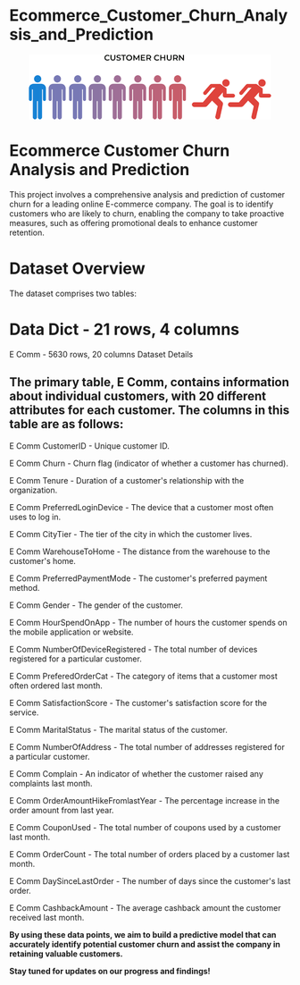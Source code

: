 # Ecommerce_Customer_Churn_Analysis_and_Prediction
<img src="https://github.com/Leangonplu/Ecommerce_Customer_Churn_Analysis_and_Prediction/blob/main/assets/image.png" alt="ML-cover" style="display: block; margin: 0 auto;">


# Ecommerce Customer Churn Analysis and Prediction
This project involves a comprehensive analysis and prediction of customer churn for a leading online E-commerce company. The goal is to identify customers who are likely to churn, enabling the company to take proactive measures, such as offering promotional deals to enhance customer retention.

# Dataset Overview
The dataset comprises two tables:

# Data Dict - 21 rows, 4 columns
E Comm - 5630 rows, 20 columns
Dataset Details


## The primary table, E Comm, contains information about individual customers, with 20 different attributes for each customer. The columns in this table are as follows:

E Comm CustomerID - Unique customer ID.

E Comm Churn - Churn flag (indicator of whether a customer has churned).

E Comm Tenure - Duration of a customer's relationship with the organization.

E Comm PreferredLoginDevice - The device that a customer most often uses to log in.

E Comm CityTier - The tier of the city in which the customer lives.

E Comm WarehouseToHome - The distance from the warehouse to the customer's home.

E Comm PreferredPaymentMode - The customer's preferred payment method.

E Comm Gender - The gender of the customer.

E Comm HourSpendOnApp - The number of hours the customer spends on the mobile application or website.

E Comm NumberOfDeviceRegistered - The total number of devices registered for a particular customer.

E Comm PreferedOrderCat - The category of items that a customer most often ordered last month.

E Comm SatisfactionScore - The customer's satisfaction score for the service.

E Comm MaritalStatus - The marital status of the customer.

E Comm NumberOfAddress - The total number of addresses registered for a particular customer.

E Comm Complain - An indicator of whether the customer raised any complaints last month.

E Comm OrderAmountHikeFromlastYear - The percentage increase in the order amount from last year.

E Comm CouponUsed - The total number of coupons used by a customer last month.

E Comm OrderCount - The total number of orders placed by a customer last month.

E Comm DaySinceLastOrder - The number of days since the customer's last order.

E Comm CashbackAmount - The average cashback amount the customer received last month.



**By using these data points, we aim to build a predictive model that can accurately identify potential customer churn and assist the company in retaining valuable customers.**

**Stay tuned for updates on our progress and findings!**
